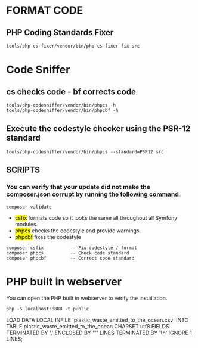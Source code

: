 # FORMAT CODE

## PHP Coding Standards Fixer

```
tools/php-cs-fixer/vendor/bin/php-cs-fixer fix src
```

# Code Sniffer

## cs checks code - bf corrects code

```
tools/php-codesniffer/vendor/bin/phpcs -h
tools/php-codesniffer/vendor/bin/phpcbf -h
```

## Execute the codestyle checker using the PSR-12 standard

```
tools/php-codesniffer/vendor/bin/phpcs --standard=PSR12 src
```

## SCRIPTS

### You can verify that your update did not make the composer.json corrupt by running the following command.

```
composer validate
```
- <mark>csfix</mark> formats code so it looks the same all throughout all Symfony modules.
 - <mark>phpcs</mark> checks the codestyle and provide warnings. 
 - <mark>phpcbf</mark> fixes the codestyle

```
composer csfix          -- Fix codestyle / format
composer phpcs          -- Check code standard
composer phpcbf         -- Correct code standard
```

# PHP built in webserver
You can open the PHP built in webserver to verify the installation.

```
php -S localhost:8888 -t public
```

LOAD DATA LOCAL INFILE 'plastic_waste_emitted_to_the_ocean.csv'
INTO TABLE plastic_waste_emitted_to_the_ocean
CHARSET utf8
FIELDS
    TERMINATED BY ','
    ENCLOSED BY '"'
LINES
    TERMINATED BY '\n'
IGNORE 1 LINES;
